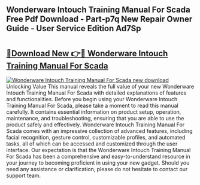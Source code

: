 ## Wonderware Intouch Training Manual For Scada Free Pdf Download - Part-p7q New Repair Owner Guide - User Service Edition Ad7Sp

# <h2><a href="http://bc76876.oget.top/?id=Wonderware+Intouch+Training+Manual+For+Scada">🔗Download New 👉🔴 Wonderware Intouch Training Manual For Scada</a></h2>

[![Wonderware Intouch Training Manual For Scada new download](https://i.imgur.com/5g1atiW.png)](http://bc76876.oget.top/?id=Wonderware+Intouch+Training+Manual+For+Scada)
Unlocking Value This manual reveals the full value of your new Wonderware Intouch Training Manual For Scada with detailed explanations of features and functionalities. Before you begin using your Wonderware Intouch Training Manual For Scada, please take a moment to read this manual carefully. It contains essential information on product setup, operation, maintenance, and troubleshooting, ensuring that you are able to use the product safely and effectively. Wonderware Intouch Training Manual For Scada comes with an impressive collection of advanced features, including facial recognition, gesture control, customizable profiles, and automated tasks, all of which can be accessed and customized through the user interface. Our expectation is that the Wonderware Intouch Training Manual For Scada has been a comprehensive and easy-to-understand resource in your journey to becoming proficient in using your new gadget. Should you need any assistance or clarification, please do not hesitate to contact our support team.
